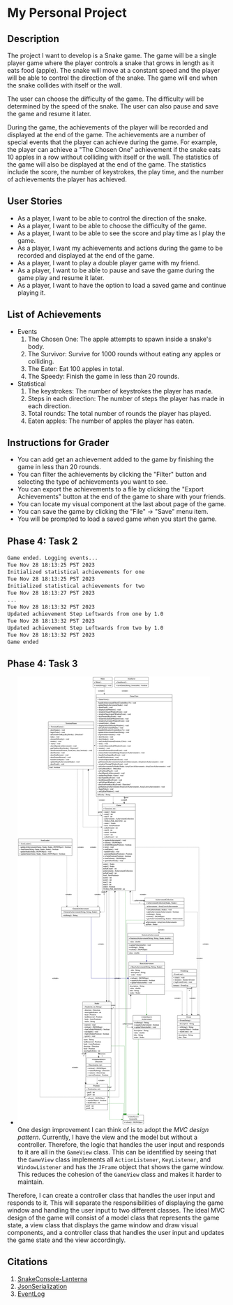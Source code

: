 # My Personal Project

## Description

The project I want to develop is a Snake game. The game will be a single player game where the player controls a snake
that grows in length as it eats food (apple). The snake will move at a constant speed and the player will be able to
control the direction of the snake. The game will end when the snake collides with itself or the wall.  

The user can choose the difficulty of the game. The difficulty will be determined by the speed of the snake. The user
can also pause and save the game and resume it later.  

During the game, the achievements of the player will be recorded and displayed at the end of the game. The achievements
are a number of special events that the player can achieve during the game. For example, the player can achieve a "The
Chosen One" achievement if the snake eats 10 apples in a row without colliding with itself or the wall. The statistics
of the game will also be displayed at the end of the game. The statistics include the score, the number of keystrokes,
the play time, and the number of achievements the player has achieved.

## User Stories

- As a player, I want to be able to control the direction of the snake.
- As a player, I want to be able to choose the difficulty of the game.
- As a player, I want to be able to see the score and play time as I play the game.
- As a player, I want my achievements and actions during the game to be recorded and displayed at the end of the game.
- As a player, I want to play a double player game with my friend.
- As a player, I want to be able to pause and save the game during the game play and resume it later.
- As a player, I want to have the option to load a saved game and continue playing it.

## List of Achievements
- Events
  1. The Chosen One: The apple attempts to spawn inside a snake's body. 
  2. The Survivor: Survive for 1000 rounds without eating any apples or colliding. 
  3. The Eater: Eat 100 apples in total.
  4. The Speedy: Finish the game in less than 20 rounds.
- Statistical
  1. The keystrokes: The number of keystrokes the player has made.
  2. Steps in each direction: The number of steps the player has made in each direction.
  3. Total rounds: The total number of rounds the player has played.
  4. Eaten apples: The number of apples the player has eaten.
## Instructions for Grader 
- You can add get an achievement added to the game by finishing the game in less than 20 rounds.
- You can filter the achievements by clicking the "Filter" button and selecting the type of achievements you want to see.
- You can export the achievements to a file by clicking the "Export Achievements" button at the end of the game to share
  with your friends.
- You can locate my visual component at the last about page of the game.
- You can save the game by clicking the "File" -> "Save" menu item.
- You will be prompted to load a saved game when you start the game. 

## Phase 4: Task 2
```text
Game ended. Logging events...
Tue Nov 28 18:13:25 PST 2023
Initialized statistical achievements for one
Tue Nov 28 18:13:25 PST 2023
Initialized statistical achievements for two
Tue Nov 28 18:13:27 PST 2023
...
Tue Nov 28 18:13:32 PST 2023
Updated achievement Step Leftwards from one by 1.0
Tue Nov 28 18:13:32 PST 2023
Updated achievement Step Leftwards from two by 1.0
Tue Nov 28 18:13:32 PST 2023
Game ended
```
## Phase 4: Task 3
- ![UML Class Diagram](UML.png)  
One design improvement I can think of is to adopt the *MVC design pattern*. Currently, I have the view and the model but without a controller. Therefore, the logic that handles the user input and responds to it are all in the `GameView` class. This can be identified by seeing that the `GameView` class implements all `ActionListener`, `KeyListener`, and `WindowListener` and has the `JFrame` object that shows the game window. This reduces the cohesion of the `GameView` class and makes it harder to maintain. 

Therefore, I can create a controller class that handles the user input and responds to it. This will separate the responsibilities of displaying the game window and handling the user input to two different classes. The ideal MVC design of the game will consist of a model class that represents the game state, a view class that displays the game window and draw visual components, and a controller class that handles the user input and updates the game state and the view accordingly.

## Citations 
1. [SnakeConsole-Lanterna](https://github.students.cs.ubc.ca/CPSC210/SnakeConsole-Lanterna)
2. [JsonSerialization](https://github.students.cs.ubc.ca/CPSC210/JsonSerializationDemo)
3. [EventLog](https://github.students.cs.ubc.ca/CPSC210/AlarmSystem)
